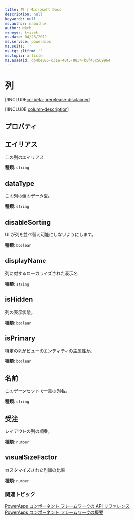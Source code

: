 ```yaml
---
title: 列 | Microsoft Docs
description: null
keywords: null
ms.author: nabuthuk
author: Nkrb
manager: kvivek
ms.date: 04/23/2019
ms.service: powerapps
ms.suite: ''
ms.tgt_pltfrm: ''
ms.topic: article
ms.assetid: db4be085-c31e-4045-8834-b0f45c569964
---
```


# <a name="column"></a>列

[!INCLUDE[cc-beta-prerelease-disclaimer](../../../includes/cc-beta-prerelease-disclaimer.md)]

[!INCLUDE [column-description](includes/column-description.md)]

## <a name="properties"></a>プロパティ

## <a name="alias"></a>エイリアス

この列のエイリアス

**種類**: `string`

## <a name="datatype"></a>dataType

この列の値のデータ型。

**種類**: `string`

## <a name="disablesorting"></a>disableSorting

UI が列を並べ替え可能にしないようにします。

**種類**: `boolean`<br />

## <a name="displayname"></a>displayName

列に対するローカライズされた表示名

**種類**: `string`

## <a name="ishidden"></a>isHidden

列の表示状態。

**種類**: `boolean`<br />

## <a name="isprimary"></a>isPrimary

特定の列がビューのエンティティの主属性か。

**種類**: `boolean`<br />

## <a name="name"></a>名前

このデータセットで一意の列名。

**種類**: `string`

## <a name="order"></a>受注

レイアウトの列の順番。

**種類**: `number`

## <a name="visualsizefactor"></a>visualSizeFactor

カスタマイズされた列幅の比率 

**種類**: `number`


### <a name="related-topics"></a>関連トピック

[PowerApps コンポーネント フレームワークの API リファレンス](../reference/index.md)<br/>
[PowerApps コンポーネント フレームワークの概要](../overview.md)